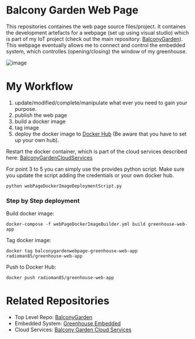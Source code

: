 # Balcony Garden Web Page
This repositories containes the web page source files/project. It containes the development artefacts for a webpage (set up using visual studio) which is part of my IoT project (check out the main repository: [BalconyGarden](https://github.com/radioman85/BalconyGarden)). This webpage eventually allows me to connect and control the embedded system, which controlles (opening/closing) the window of my greenhouse.

![image](https://user-images.githubusercontent.com/25708993/236409648-ba06ff9e-786c-4ef6-b97f-f753d4bc3a1e.png)


# My Workflow
1. update/modified/complete/manipulate what ever you need to gain your purpose.
2. publish the web page
3. build a docker image
4. tag image
5. deploy the docker image to [Docker Hub](https://hub.docker.com/) (Be aware that you have to set up your own hub).

Restart the docker container, which is part of the cloud services described here: [BalconyGardenCloudServices](https://github.com/radioman85/BalconyGardenCloudServices)

For point 3 to 5 you can simply use the provides python script. Make sure you update the script adding the credentials or your own docker hub.

```
python webPageDockerImageDeploymentScript.py
```

### Step by Step deployment
Build docker image:
```
docker-compose -f webPageDockerImageBuilder.yml build greenhouse-web-app
```
Tag docker image:
```
docker tag balconygardenwebpage-greenhouse-web-app radioman85/greenhouse-web-app
```
Push to Docker Hub:
```
docker push radioman85/greenhouse-web-app
```


# Related Repositories
- Top Level Repo: [BalconyGarden](https://github.com/radioman85/BalconyGarden)
- Embedded System: [Greenhouse Embedded](https://github.com/radioman85/GreenhouseEmbedded)
- Cloud Services: [Balcony Garden Cloud Services](https://github.com/radioman85/BalconyGardenCloudServices)
